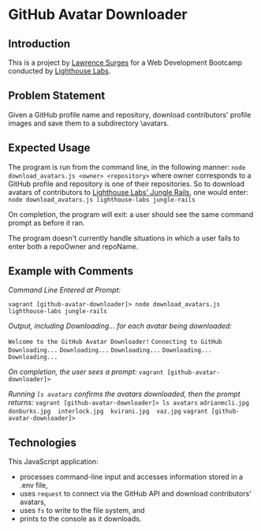 # GitHub Avatar Downloader

## Introduction

This is a project by [Lawrence Surges](https://github.com/surgeslc) for a Web Development Bootcamp conducted by [Lighthouse Labs](lighthouselabs.ca).

## Problem Statement

Given a GitHub profile name and repository, download contributors' profile images and save them to a subdirectory \avatars.

## Expected Usage

The program is run from the command line, in the following manner:
`node download_avatars.js <owner> <repository>`
where owner corresponds to a GitHub profile and repository is one of their repositories. So to download avatars of contributors to [Lighthouse Labs' Jungle Rails](https://github.com/lighthouse-labs/jungle-rails), one would enter:
`node download_avatars.js lighthouse-labs jungle-rails`

On completion, the program will exit: a user should see the same command prompt as before it ran.

The program doesn't currently handle situations in which a user fails to enter both a repoOwner and repoName.

## Example with Comments

*Command Line Entered at Prompt:*

`vagrant [github-avatar-downloader]> node download_avatars.js lighthouse-labs jungle-rails`

*Output, including Downloading... for each avatar being downloaded:*

`Welcome to the GitHub Avatar Downloader!`
`Connecting to GitHub`
`Downloading...`
`Downloading...`
`Downloading...`
`Downloading...`
`Downloading...`

*On completion, the user sees a prompt:*
`vagrant [github-avatar-downloader]>`

*Running `ls avatars` confirms the avatars downloaded, then the prompt returns:*
`vagrant [github-avatar-downloader]> ls avatars`
`adrianmcli.jpg  donburks.jpg  interlock.jpg  kvirani.jpg  vaz.jpg`
`vagrant [github-avatar-downloader]>`

## Technologies

This JavaScript application:
- processes command-line input and accesses information stored in a .env file,
- uses `request` to connect via the GitHub API and download contributors' avatars,
- uses `fs` to write to the file system, and
- prints to the console as it downloads.